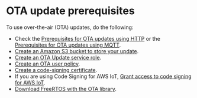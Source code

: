 # OTA update prerequisites<a name="ota-prereqs"></a>

To use over\-the\-air \(OTA\) updates, do the following:
+ Check the [Prerequisites for OTA updates using HTTP](ota-http-freertos.md) or the [Prerequisites for OTA updates using MQTT](ota-mqtt-freertos.md)\.
+ [Create an Amazon S3 bucket to store your update](dg-ota-bucket.md)\.
+ [Create an OTA Update service role](create-service-role.md)\.
+ [Create an OTA user policy](create-ota-user-policy.md)\.
+ [Create a code\-signing certificate](ota-code-sign-cert.md)\.
+ If you are using Code Signing for AWS IoT, [Grant access to code signing for AWS IoT](code-sign-policy.md)\.
+ [Download FreeRTOS with the OTA library](ota-download-freertos.md)\.